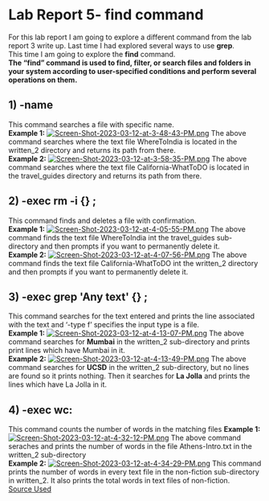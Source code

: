 # Lab Report 5- find command
For this lab report I am going to explore a different command from the lab report 3 write up. Last time I had explored several ways to use **grep**.\
This time I am going to explore the **find** command.\
**The “find” command is used to find, filter, or search files and folders in your system according to user-specified conditions and perform several operations on them.**
## 1) -name 
This command searches a file with specific name.\
**Example 1:**
[![Screen-Shot-2023-03-12-at-3-48-43-PM.png](https://i.postimg.cc/pLxSmDH3/Screen-Shot-2023-03-12-at-3-48-43-PM.png)](https://postimg.cc/F7Wpqk1x)
The above command searches where the text file WhereToIndia is located in the written_2 directory and returns its path from there.\
**Example 2:**
[![Screen-Shot-2023-03-12-at-3-58-35-PM.png](https://i.postimg.cc/28J6mSNq/Screen-Shot-2023-03-12-at-3-58-35-PM.png)](https://postimg.cc/GHFrxr2r)
The above command searches where the text file California-WhatToDO is located in the travel_guides directory and returns its path from there.
## 2)  -exec rm -i {} \; 
This command finds and deletes a file with confirmation.\
**Example 1:**
[![Screen-Shot-2023-03-12-at-4-05-55-PM.png](https://i.postimg.cc/tCg5w29q/Screen-Shot-2023-03-12-at-4-05-55-PM.png)](https://postimg.cc/NLWmr8yS)
The above command finds the text file WhereToIndia int the travel_guides sub-directory and then prompts if you want to permanently delete it.\
**Example 2:**
[![Screen-Shot-2023-03-12-at-4-07-56-PM.png](https://i.postimg.cc/8CgLpHgr/Screen-Shot-2023-03-12-at-4-07-56-PM.png)](https://postimg.cc/FYGYG0R9)
The above command finds the text file California-WhatToDO int the written_2 directory and then prompts if you want to permanently delete it.
## 3)  -exec grep 'Any text'  {} \;
This command searches for the text entered and prints the line associated with the text  and ‘-type f’ specifies the input type is a file. \
**Example 1:**
[![Screen-Shot-2023-03-12-at-4-13-07-PM.png](https://i.postimg.cc/qMfKXwgD/Screen-Shot-2023-03-12-at-4-13-07-PM.png)](https://postimg.cc/qgLgp8s2)
The above command searches for **Mumbai** in the written_2 sub-directory and prints  print lines which have Mumbai in it.\
**Example 2:**
[![Screen-Shot-2023-03-12-at-4-13-49-PM.png](https://i.postimg.cc/kMWG9mXw/Screen-Shot-2023-03-12-at-4-13-49-PM.png)](https://postimg.cc/V5LmB2tb)
The above command searches for **UCSD** in the written_2 sub-directory, but no lines are found so it prints nothing. Then it searches for **La Jolla** and prints the lines which have La Jolla in it.
## 4) -exec wc:
This command counts the number of words in the matching files
**Example 1:**
[![Screen-Shot-2023-03-12-at-4-32-12-PM.png](https://i.postimg.cc/mk6Bj8yX/Screen-Shot-2023-03-12-at-4-32-12-PM.png)](https://postimg.cc/5QvhN5GL)
The above command seraches and prints the number of words in the file Athens-Intro.txt in the written_2 sub-directory\
**Example 2:**
[![Screen-Shot-2023-03-12-at-4-34-29-PM.png](https://i.postimg.cc/KjCC4VN2/Screen-Shot-2023-03-12-at-4-34-29-PM.png)](https://postimg.cc/5QqsRsT7)
This command prints the number of words in every text file in the non-fiction sub-directory in written_2. It also prints the total words in text files of non-fiction.\
[Source Used](https://www.geeksforgeeks.org/find-command-in-linux-with-examples/)
